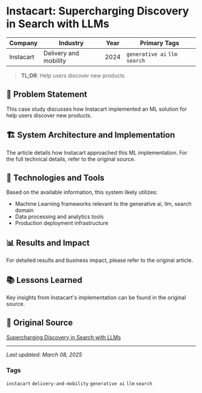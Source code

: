 # Instacart: Supercharging Discovery in Search with LLMs

| Company | Industry | Year | Primary Tags | 
|---------|----------|------|--------------|
| Instacart | Delivery and mobility | 2024 | `generative ai` `llm` `search` |

> **TL;DR**: Help users discover new products

## 📝 Problem Statement

This case study discusses how Instacart implemented an ML solution for help users discover new products.

## 🏗️ System Architecture and Implementation

The article details how Instacart approached this ML implementation. For the full technical details, refer to the original source.

## 🔧 Technologies and Tools

Based on the available information, this system likely utilizes:

- Machine Learning frameworks relevant to the generative ai, llm, search domain
- Data processing and analytics tools
- Production deployment infrastructure

## 📊 Results and Impact

For detailed results and business impact, please refer to the original article.

## 📚 Lessons Learned

Key insights from Instacart's implementation can be found in the original source.

## 🔗 Original Source

[Supercharging Discovery in Search with LLMs](https://tech.instacart.com/supercharging-discovery-in-search-with-llms-556c585d4720)

---

*Last updated: March 08, 2025*

### Tags

`instacart` `delivery-and-mobility` `generative ai` `llm` `search`
